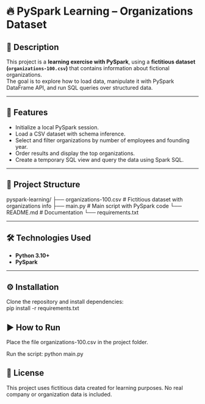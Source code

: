 # 🔥 PySpark Learning – Organizations Dataset

## 📝 Description
This project is a **learning exercise with PySpark**, using a **fictitious dataset (`organizations-100.csv`)** that contains information about fictional organizations.  
The goal is to explore how to load data, manipulate it with PySpark DataFrame API, and run SQL queries over structured data.  

---

## 🚀 Features
- Initialize a local PySpark session.  
- Load a CSV dataset with schema inference.  
- Select and filter organizations by number of employees and founding year.  
- Order results and display the top organizations.  
- Create a temporary SQL view and query the data using Spark SQL.  

---

## 📂 Project Structure
pyspark-learning/
├── organizations-100.csv # Fictitious dataset with organizations info
├── main.py # Main script with PySpark code
└── README.md # Documentation
└── requirements.txt

---

## 🛠️ Technologies Used
- **Python 3.10+**  
- **PySpark**  

---

## ⚙️ Installation
Clone the repository and install dependencies:  
pip install -r requirements.txt

## ▶️ How to Run
Place the file organizations-100.csv in the project folder.

Run the script:
python main.py

## 📜 License
This project uses fictitious data created for learning purposes.
No real company or organization data is included.